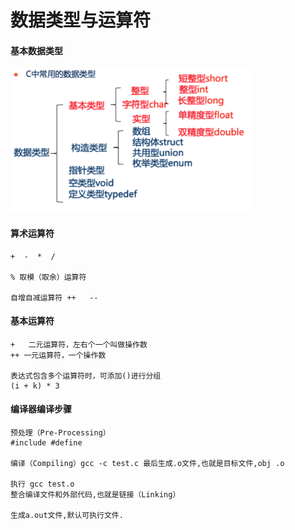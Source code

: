 # 数据类型与运算符

#### 基本数据类型

![](/assets/cshujuleixing.png)

#### 算术运算符

```
+  -  *  /

% 取模（取余）运算符

自增自减运算符 ++   --
```

#### 基本运算符

```
+   二元运算符，左右个一个叫做操作数
++ 一元运算符，一个操作数

表达式包含多个运算符时，可添加()进行分组
(i + k) * 3
```

#### 编译器编译步骤

```
预处理（Pre-Processing）
#include #define

编译（Compiling）gcc -c test.c 最后生成.o文件,也就是目标文件,obj .o

执行 gcc test.o
整合编译文件和外部代码,也就是链接（Linking）

生成a.out文件,默认可执行文件.
```



